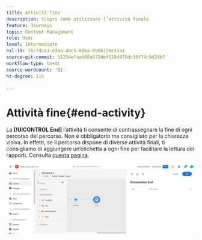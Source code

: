 ```yaml
---
title: Attività fine
description: Scopri come utilizzare l’attività finale
feature: Journeys
topic: Content Management
role: User
level: Intermediate
exl-id: 76c74ca3-edaa-48c5-8d6a-0906120e31a1
source-git-commit: 51254efaab08a572def118d475dc18f74c9d29b7
workflow-type: tm+mt
source-wordcount: '61'
ht-degree: 11%

---
```


# Attività fine{#end-activity}

La **[!UICONTROL End]** l’attività ti consente di contrassegnare la fine di ogni percorso del percorso. Non è obbligatorio ma consigliato per la chiarezza visiva. In effetti, se il percorso dispone di diverse attività finali, ti consigliamo di aggiungere un’etichetta a ogni fine per facilitare la lettura dei rapporti. Consulta [questa pagina](../reports/live-report.md).

![](../assets/journey54.png)
